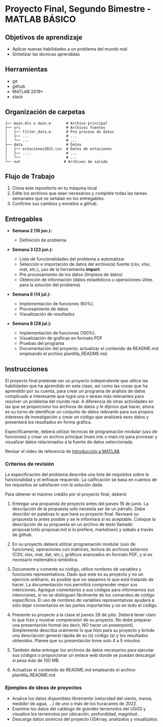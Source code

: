 # Proyecto Final, Segundo Bimestre - MATLAB BÁSICO

## Objetivos de aprendizaje
- Aplicar nuevas habilidades a un problema del mundo real
- Sintetizar las técnicas aprendidas

## Herramientas
- git
- github
- MATLAB 2019+
- slack



## Organización de carpetas

```
├── main.mlx o main.m       # Archivo principal
├── src                     # Archivos fuentes
│   ├── filter_data.m       # Pre proceso de datos
│   ├── ...                 # ... 
│   └── ...                 # ...
├── data                    # Datos
│   ├── estaciones2022.csv  # Datos de estaciones
│   ├── ....                # ...
│   └──                     # ...
└── out                    # Archivos de salida

```

## Flujo de Trabajo
1. Clona este repositorio en tu máquina local    
2. Edite los archivos que sean necesarios y complete todas las tareas semanales que se señalan en los entregables.
3. Confirme sus cambios y envíelos a github. 


## Entregables
- **Semana 2 (16 jun.):** 
  - Definición de problema
 
- **Semana 3 (23 jun.):** 
  - Lista de funcionalidades del problema a automatizar.
  - Selección e importación de datos del archivo(s) fuente (csv, xlsx, mat, etc.), uso de la herramienta **import**.
  - Pre procesamiento de los datos (limpieza de datos)
  - Obtención de información (datos estadísticos u operaciones útiles para la solución del problema)
   
- **Semana 6 (14 jul.):**  
  - Implementación de funciones (60%).
  - Procesamiento de datos
  - Visualización de resultados  
- **Semana 8 (28 jul.):**  
  - Implementación de funciones (100%).
  - Visualización de gráficas en formato PDF
  - Pruebas del programa
  - Documentación del proyecto: actualizar el contenido de README.md empleando el archivo plantilla_README.md.



## Instrucciones

El proyecto final pretende ser un proyecto independiente que utilice las habilidades que ha aprendido en esta clase, así como las cosas que ha aprendido por su cuenta, para crear un programa de análisis de datos complicado e interesante que logre una o tareas más relevantes para resolver un problema del mundo real. A diferencia de otras actividades en las que se proporciono los archivos de datos y le dijimos qué hacer, ahora es su turno de identificar un conjunto de datos relevante para sus propios intereses de investigación y crear un código que analizará esos datos y presentará los resultados en forma gráfica.

Específicamente, deberá utilizar técnicas de programación modular (uso de funciones) y crear un archivo principal (main.mlx o main.m) para procesar y visualizar datos relacionados a la fuente de datos seleccionada.

Revisar el vídeo de referencia de [Introducción a MATLAB](https://www.youtube.com/watch?v=msJjpZxu6tY&ab_channel=MATLABenEspa%C3%B1ol).  

### Criterios de revisión

La especificación del problema describe una lista de requisitos sobre la funcionalidad y el enfoque requerido. La calificación se basa en cuántos de los requisitos se satisfacen con la solución dada.

Para obtener el máximo crédito por el proyecto final, deberá:

1. Entregar una propuesta de proyecto antes del jueves 16 de junio. La descripción de la propuesta solo necesita ser de un párrafo. Debe describir en palabras lo que hará su proyecto final. Revisaré su propuesta lo antes posible y se le informara si es aceptable. Coloque la descripción de su propuesta en un archivo de texto llamado proposal.txt(o proposal.md si lo prefiere, markdown) y súbalo a través de github.

2. En su proyecto deberá utilizar programación modular (uso de funciones), operaciones con matrices, lectura de archivos externos (CSV, xlsx, mat, dat, etc.), gráficos avanzados en formato PDF, y si es necesario matemática simbólica.

3. Documente y comente su código, utilice nombres de variables y funciones representativos. Dado que este es su proyecto y no un ejercicio ordinario, es posible que no sepamos lo que está tratando de hacer. La documentación nos permitirá comprender mejor sus intenciones. Agregue comentarios a sus códigos para informarnos sus intenciones, si no se distinguen fácilmente de los comandos de código específicos. El uso de nombres de variables representativas ayudará a sólo dejar comentarios en las partes importantes y no en todo el código.   

4. Presente su proyecto a la clase el jueves 28 de julio. Deberá tener claro lo que hizo y mostrar comprensión de su proyecto. No debe preparar una presentación formal (es decir, NO hacer un powerpoint). Simplemente describa oralmente lo que hizo para su proyecto y brinde una descripción general rápida de su (s) código (s) y los resultados obtenidos. Planee que su presentación tome solo 4 a 5 minutos. 

5. También debe entregar los archivos de datos necesarios para ejecutar sus códigos o proporcionar un enlace web donde se puedan descargar si pesa más de 100 MB. 

6. Actualizar el contenido de README.md empleando el archivo plantilla_README.md  


### Ejemplos de ideas de proyectos

- Analice los datos disponibles libremente (velocidad del viento, marea, medidor de agua, ...) de uno o más de los huracanes de 2022.
- Examine los datos del catálogo de grandes terremotos del USGS y visualice los terremotos por ubicación, profundidad, magnitud...
- Descarga datos sísmicos del proyecto USArray, analízalos y visualízalos.


